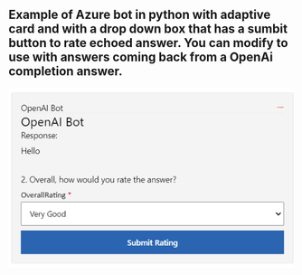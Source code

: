 ## Example of Azure bot in python with adaptive card and with a drop down box that has a sumbit button to rate echoed answer.  You can modify to use with answers coming back from a OpenAi completion answer. 

![AdaptiveCard](https://github.com/Onemanwolf/bot_adaptive_action/blob/main/image/adapt.png?)
